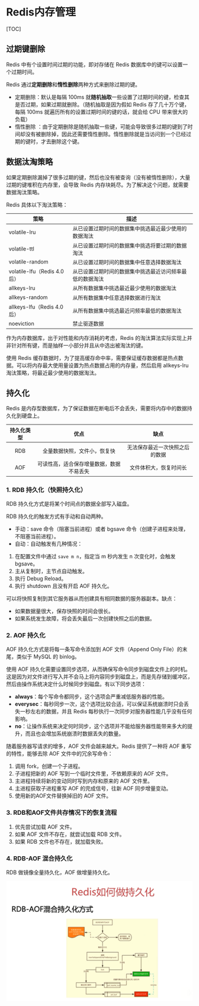 # Redis内存管理

[TOC]

## 过期键删除

Redis 中有个设置时间过期的功能，即对存储在 Redis 数据库中的键可以设置一个过期时间。

Redis 通过**定期删除**和**惰性删除**两种方式来删除过期的键。

- 定期删除：默认是每隔 100ms 就**随机抽取**一些设置了过期时间的键，检查其是否过期，如果过期就删除。（随机抽取是因为假如 Redis 存了几十万个键，每隔 100ms 就遍历所有的设置过期时间的键的话，就会给 CPU 带来很大的负载）
- 惰性删除 ：由于定期删除是随机抽取一些键，可能会导致很多过期的键到了时间却没有被删除掉，因此还需要惰性删除。惰性删除就是当访问到一个已经过期的键时，才去删除这个键。

## 数据汰淘策略

如果定期删除漏掉了很多过期的键，然后也没有被查询（没有被惰性删除），大量过期的键堆积在内存里，会导致 Redis 内存块耗尽。为了解决这个问题，就需要数据淘汰策略。

Redis 具体以下淘汰策略：

|             策略             |                        描述                         |
| ---------------------------- | --------------------------------------------------- |
| volatile-lru                 | 从已设置过期时间的数据集中挑选最近最少使用的数据淘汰     |
| volatile-ttl                 | 从已设置过期时间的数据集中挑选将要过期的数据淘汰        |
| volatile-random              | 从已设置过期时间的数据集中任意选择数据淘汰              |
| volatile-lfu（Redis 4.0 后） | 从已设置过期时间的数据集中挑选最近访问频率最低的数据淘汰 |
| allkeys-lru                  | 从所有数据集中挑选最近最少使用的数据淘汰                |
| allkeys-random               | 从所有数据集中任意选择数据进行淘汰                     |
| allkeys-lfu（Redis 4.0 后）  | 从所有数据集中挑选最近问频率最低的数据淘汰              |
| noeviction                   | 禁止驱逐数据                                         |

作为内存数据库，出于对性能和内存消耗的考虑，Redis 的淘汰算法实际实现上并非针对所有键，而是抽样一小部分并且从中选出被淘汰的键。

使用 Redis 缓存数据时，为了提高缓存命中率，需要保证缓存数据都是热点数据。可以将内存最大使用量设置为热点数据占用的内存量，然后启用 allkeys-lru 淘汰策略，将最近最少使用的数据淘汰。

## 持久化

Redis 是内存型数据库，为了保证数据在断电后不会丢失，需要将内存中的数据持久化到硬盘上。

| 持久化类型 |                 优点                  |             缺点             |
| :-------: | :----------------------------------: | :-------------------------: |
|    RDB    |      全量数据快照，文件小，恢复快       | 无法保存最近一次快照之后的数据 |
|    AOF    | 可读性高，适合保存增量数据，数据不易丢失 |    文件体积大，恢复时间长     |

### 1. RDB 持久化（快照持久化）

RDB 持久化方式是将某个时间点的数据全部写入磁盘。

RDB 持久化的触发方式有手动和自动两种。

- 手动：save 命令（阻塞当前进程）或者 bgsave 命令（创建子进程来处理，不阻塞当前进程）。
- 自动：自动触发有几种情况：

1. 在配置文件中通过 `save m n`，指定当 m 秒内发生 n 次变化时，会触发 bgsave。
2. 主从复制时，主节点自动触发。
3. 执行 Debug Reload。
4. 执行 shutdown 且没有开启 AOF 持久化。

可以将快照复制到其它服务器从而创建具有相同数据的服务器副本。缺点：

- 如果数据量很大，保存快照的时间会很长。
- 如果系统发生故障，将会丢失最后一次创建快照之后的数据。

### 2. AOF 持久化

AOF 持久化方式是将每一条写命令添加到 AOF 文件（Append Only File）的末尾，类似于 MySQL 的 binlog。

使用 AOF 持久化需要设置同步选项，从而确保写命令同步到磁盘文件上的时机。这是因为对文件进行写入并不会马上将内容同步到磁盘上，而是先存储到缓冲区，然后由操作系统决定什么时候同步到磁盘。有以下同步选项：

- **always**：每个写命令都同步，这个选项会严重减低服务器的性能。
- **everysec**：每秒同步一次，这个选项比较合适，可以保证系统崩溃时只会丢失一秒左右的数据，并且 Redis 每秒执行一次同步对服务器性能几乎没有任何影响。
- **no**：让操作系统来决定何时同步，这个选项并不能给服务器性能带来多大的提升，而且也会增加系统崩溃时数据丢失的数量。

随着服务器写请求的增多，AOF 文件会越来越大。Redis 提供了一种将 AOF 重写的特性，能够去除 AOF 文件中的冗余写命令：

1. 调用 fork，创建一个子进程。
2. 子进程把新的 AOF 写到一个临时文件里，不依赖原来的 AOF 文件。
3. 主进程持续将新的变动同时写到内存和原来的 AOF 文件里。
4. 主进程获取子进程重写 AOF 的完成信号，往新 AOF 同步增量变动。
5. 使用新的AOF文件替换掉旧的 AOF 文件。

### 3. RDB和AOF文件共存情况下的恢复流程

1. 优先尝试加载 AOF 文件。
2. 如果 AOF 文件不存在，就尝试加载 RDB 文件。
3. 如果 RDB 文件也不存在，就加载失败。

### 4. RDB-AOF 混合持久化

RDB 做镜像全量持久化，AOF 做增量持久化。

![](_v_images/20190724092733602_24515.png)